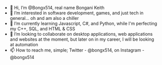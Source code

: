 - 👋 Hi, I’m @Bongx514, real name Bongani Keith
- 👀 I’m interested in software development, games, and just tech in general... oh and am also a chiller
- 🌱 I’m currently learning Javascript, C#, and Python, while I'm perfecting my C++, SQL, and HTML & CSS
- 💞️ I’m looking to collaborate on desktop applications, web applications and websites at the moment, but later on in my career, I will be looking at automation
- 📫 How to reach me, simple; Twitter - @bongx514, on Instagram - @bongx514 

<!---
Bongx514/Bongx514 is a ✨ special ✨ repository because its `README.md` (this file) appears on your GitHub profile.
You can click the Preview link to take a look at your changes.
--->
